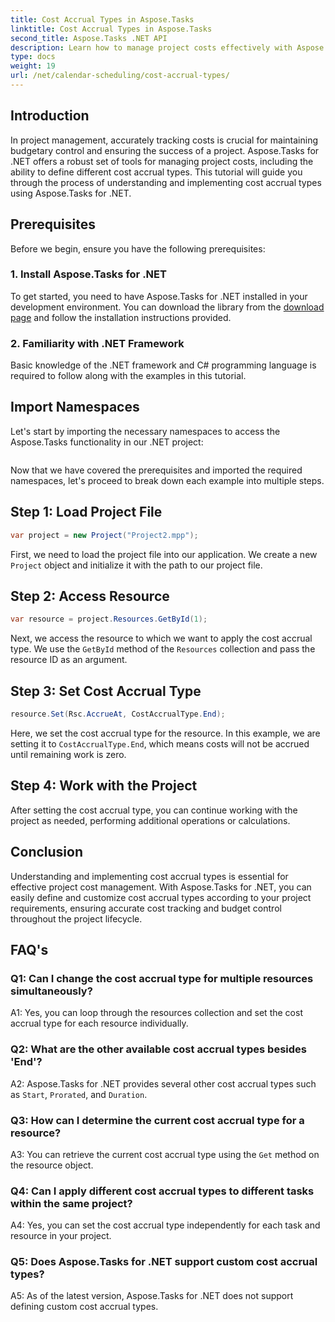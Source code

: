 ```yaml
---
title: Cost Accrual Types in Aspose.Tasks
linktitle: Cost Accrual Types in Aspose.Tasks
second_title: Aspose.Tasks .NET API
description: Learn how to manage project costs effectively with Aspose.Tasks for .NET. Define cost accrual types for accurate budget tracking.
type: docs
weight: 19
url: /net/calendar-scheduling/cost-accrual-types/
---
```

## Introduction

In project management, accurately tracking costs is crucial for maintaining budgetary control and ensuring the success of a project. Aspose.Tasks for .NET offers a robust set of tools for managing project costs, including the ability to define different cost accrual types. This tutorial will guide you through the process of understanding and implementing cost accrual types using Aspose.Tasks for .NET.

## Prerequisites

Before we begin, ensure you have the following prerequisites:

### 1. Install Aspose.Tasks for .NET

To get started, you need to have Aspose.Tasks for .NET installed in your development environment. You can download the library from the [download page](https://releases.aspose.com/tasks/net/) and follow the installation instructions provided.

### 2. Familiarity with .NET Framework

Basic knowledge of the .NET framework and C# programming language is required to follow along with the examples in this tutorial.

## Import Namespaces

Let's start by importing the necessary namespaces to access the Aspose.Tasks functionality in our .NET project:

```csharp

```

Now that we have covered the prerequisites and imported the required namespaces, let's proceed to break down each example into multiple steps.

## Step 1: Load Project File

```csharp
var project = new Project("Project2.mpp");
```

First, we need to load the project file into our application. We create a new `Project` object and initialize it with the path to our project file.

## Step 2: Access Resource

```csharp
var resource = project.Resources.GetById(1);
```

Next, we access the resource to which we want to apply the cost accrual type. We use the `GetById` method of the `Resources` collection and pass the resource ID as an argument.

## Step 3: Set Cost Accrual Type

```csharp
resource.Set(Rsc.AccrueAt, CostAccrualType.End);
```

Here, we set the cost accrual type for the resource. In this example, we are setting it to `CostAccrualType.End`, which means costs will not be accrued until remaining work is zero.

## Step 4: Work with the Project

After setting the cost accrual type, you can continue working with the project as needed, performing additional operations or calculations.

## Conclusion

Understanding and implementing cost accrual types is essential for effective project cost management. With Aspose.Tasks for .NET, you can easily define and customize cost accrual types according to your project requirements, ensuring accurate cost tracking and budget control throughout the project lifecycle.

## FAQ's

### Q1: Can I change the cost accrual type for multiple resources simultaneously?

A1: Yes, you can loop through the resources collection and set the cost accrual type for each resource individually.

### Q2: What are the other available cost accrual types besides 'End'?

A2: Aspose.Tasks for .NET provides several other cost accrual types such as `Start`, `Prorated`, and `Duration`.

### Q3: How can I determine the current cost accrual type for a resource?

A3: You can retrieve the current cost accrual type using the `Get` method on the resource object.

### Q4: Can I apply different cost accrual types to different tasks within the same project?

A4: Yes, you can set the cost accrual type independently for each task and resource in your project.

### Q5: Does Aspose.Tasks for .NET support custom cost accrual types?

A5: As of the latest version, Aspose.Tasks for .NET does not support defining custom cost accrual types.
